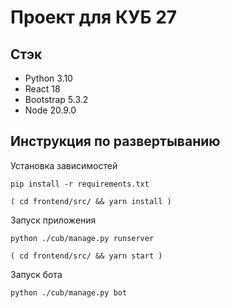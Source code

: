 # Проект для КУБ 27

## Стэк

- Python 3.10
- React 18
- Bootstrap 5.3.2
- Node 20.9.0

## Инструкция по развертыванию

Установка зависимостей

```shell
pip install -r requirements.txt
```
```shell
( cd frontend/src/ && yarn install )
```

Запуск приложения

```shell
python ./cub/manage.py runserver
```
```shell
( cd frontend/src/ && yarn start )
```

Запуск бота

```shell
python ./cub/manage.py bot
```
